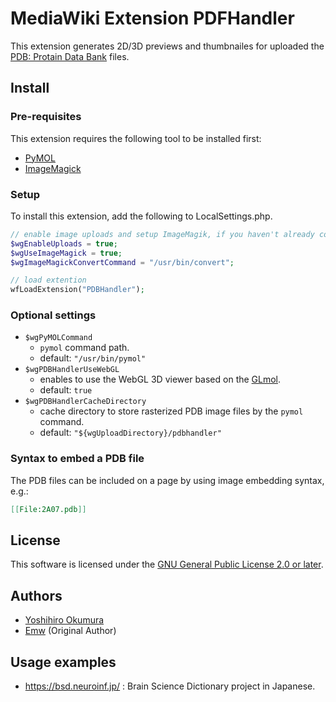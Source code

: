 # MediaWiki Extension PDFHandler

This extension generates 2D/3D previews and thumbnailes for uploaded the [PDB: Protain Data Bank](https://www.wwpdb.org) files.

## Install

### Pre-requisites

This extension requires the following tool to be installed first:

- [PyMOL](https://pymol.org/)
- [ImageMagick](https://imagemagick.org/)

### Setup

To install this extension, add the following to LocalSettings.php.

```PHP
// enable image uploads and setup ImageMagik, if you haven't already configured yet.
$wgEnableUploads = true;
$wgUseImageMagick = true;
$wgImageMagickConvertCommand = "/usr/bin/convert";

// load extention
wfLoadExtension("PDBHandler");
```

### Optional settings

- `$wgPyMOLCommand`
  - `pymol` command path.
  - default: `"/usr/bin/pymol"`
- `$wgPDBHandlerUseWebGL`
  - enables to use the WebGL 3D viewer based on the [GLmol](https://webglmol.osdn.jp/).
  - default: `true`
- `$wgPDBHandlerCacheDirectory`
  - cache directory to store rasterized PDB image files by the `pymol` command.
  - default: `"${wgUploadDirectory}/pdbhandler"`

### Syntax to embed a PDB file

The PDB files can be included on a page by using image embedding syntax, e.g.:

```MediaWiki
[[File:2A07.pdb]]
```

## License

This software is licensed under the [GNU General Public License 2.0 or later](COPYING).

## Authors

- [Yoshihiro Okumura](https://github.com/orrisroot)
- [Emw](https://www.mediawiki.org/wiki/User:Emw) (Original Author)

## Usage examples

- https://bsd.neuroinf.jp/ : Brain Science Dictionary project in Japanese.
